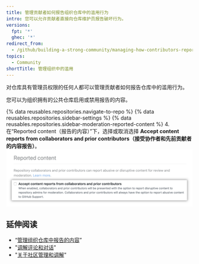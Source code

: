 ```yaml
---
title: 管理贡献者如何报告组织仓库中的滥用行为
intro: 您可以允许贡献者直接向仓库维护员报告破坏行为。
versions:
  fpt: '*'
  ghec: '*'
redirect_from:
  - /github/building-a-strong-community/managing-how-contributors-report-abuse-in-your-organizations-repository
topics:
  - Community
shortTitle: 管理组织中的滥用
---
```


对仓库具有管理员权限的任何人都可以管理贡献者如何报告仓库中的滥用行为。

您可以为组织拥有的公共仓库启用或禁用报告的内容。

{% data reusables.repositories.navigate-to-repo %}
{% data reusables.repositories.sidebar-settings %}
{% data reusables.repositories.sidebar-moderation-reported-content %}
4. 在“Reported content（报告的内容）”下，选择或取消选择 **Accept content reports from collaborators and prior contributors（接受协作者和先前贡献者的内容报告）**。 ![用于选择加入或退出仓库报告内容的复选框](/assets/images/help/repository/reported-content-opt-in-checkbox.png)

## 延伸阅读

- “[管理组织仓库中报告的内容](/communities/moderating-comments-and-conversations/managing-reported-content-in-your-organizations-repository)”
- "[调解评论和对话](/communities/moderating-comments-and-conversations)"
- "[关于社区管理和调解](/communities/setting-up-your-project-for-healthy-contributions/about-community-management-and-moderation)"

